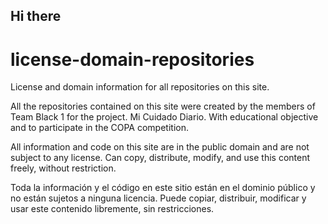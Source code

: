 ## Hi there 

# license-domain-repositories

License and domain information for all repositories on this site.

All the repositories contained on this site were created by the members of Team Black 1
for the project. Mi Cuidado Diario. With educational objective and to participate in 
the COPA competition.

All information and code on this site are in the public domain and are not subject to
any license. Can copy, distribute, modify, and use this content freely, without
restriction.

Toda la información y el código en este sitio están en el dominio público y no están 
sujetos a ninguna licencia. Puede copiar, distribuir, modificar y usar este contenido
libremente, sin restricciones.


<!--

**Here are some ideas to get you started:**

🙋‍♀️ A short introduction - what is your organization all about?
🌈 Contribution guidelines - how can the community get involved?
👩‍💻 Useful resources - where can the community find your docs? Is there anything else the community should know?
🍿 Fun facts - what does your team eat for breakfast?
🧙 Remember, you can do mighty things with the power of [Markdown](https://docs.github.com/github/writing-on-github/getting-started-with-writing-and-formatting-on-github/basic-writing-and-formatting-syntax)
-->
